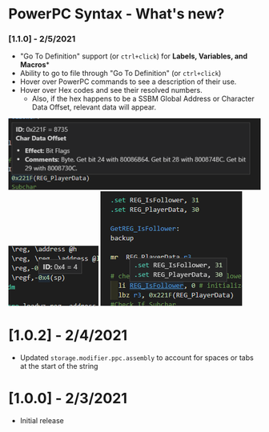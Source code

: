 # PowerPC Syntax - What's new?

### [1.1.0] - 2/5/2021
- "Go To Definition" support (or `ctrl+click`) for **Labels, Variables, and Macros***
- Ability to go to file through "Go To Definition" (or `ctrl+click`)
- Hover over PowerPC commands to see a description of their use.
- Hover over Hex codes and see their resolved numbers.
    - Also, if the hex happens to be a SSBM Global Address or Character Data Offset, relevant data will appear.

![Show Character Data](./images/character-data-hover.png)
![Hover over Hex](./images/hover-hex.png)
![Show Definition](./images/show-definition.png)

# [1.0.2] - 2/4/2021
- Updated `storage.modifier.ppc.assembly` to account for spaces or tabs at the start of the string

# [1.0.0] - 2/3/2021
- Initial release
